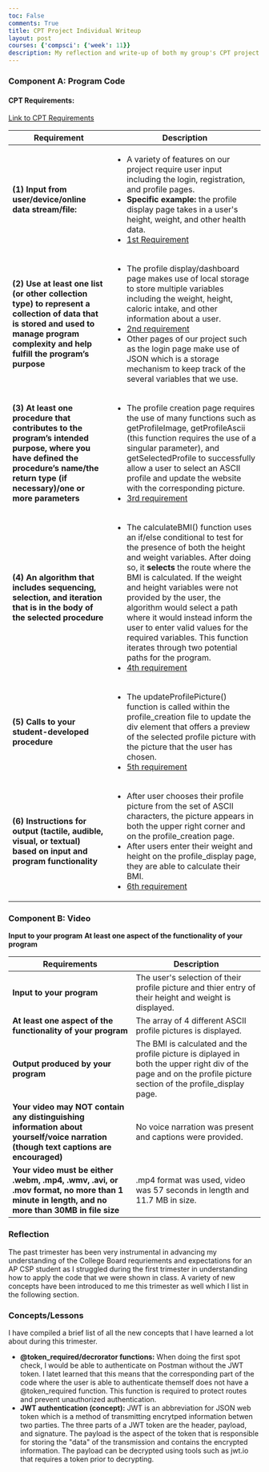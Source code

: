 ```yaml
---
toc: False
comments: True
title: CPT Project Individual Writeup
layout: post
courses: {'compsci': {'week': 11}}
description: My reflection and write-up of both my group's CPT project and what I've learned over the past trimester!
---
```


### **Component A: Program Code**

#### <strong> CPT Requirements: </strong>
[Link to CPT Requirements](https://apcentral.collegeboard.org/media/pdf/ap-csp-student-task-directions.pdf)

| **Requirement** | **Description** |
|----------------|-----------------|
| **(1) Input from user/device/online data stream/file:** | <ul><li>A variety of features on our project require user input including the login, registration, and profile pages.</li><li><strong>Specific example:</strong> the profile display page takes in a user's height, weight, and other health data.</li><li><a href="https://ibb.co/jRbjn2L">1st Requirement</a></li></ul> |
| **(2) Use at least one list (or other collection type) to represent a collection of data that is stored and used to manage program complexity and help fulfill the program’s purpose** | <ul><li>The profile display/dashboard page makes use of local storage to store multiple variables including the weight, height, caloric intake, and other information about a user.</li><li><a href="https://ibb.co/f9Yv12V">2nd requirement</a></li><li>Other pages of our project such as the login page make use of JSON which is a storage mechanism to keep track of the several variables that we use.</li></ul> |
| **(3) At least one procedure that contributes to the program’s intended purpose, where you have defined the procedure’s name/the return type (if necessary)/one or more parameters** | <ul><li>The profile creation page requires the use of many functions such as getProfileImage, getProfileAscii (this function requires the use of a singular parameter), and getSelectedProfile to successfully allow a user to select an ASCII profile and update the website with the corresponding picture.</li><li><a href="https://ibb.co/wS12Cb9">3rd requirement</a></li></ul> |
| **(4) An algorithm that includes sequencing, selection, and iteration that is in the body of the selected procedure** | <ul><li>The calculateBMI() function uses an if/else conditional to test for the presence of both the height and weight variables. After doing so, it <strong>selects</strong> the route where the BMI is calculated. If the weight and height variables were not provided by the user, the algorithm would select a path where it would instead inform the user to enter valid values for the required variables. This function iterates through two potential paths for the program.</li><li><a href="https://ibb.co/q0DQwm8">4th requirement</a></li></ul> |
| **(5) Calls to your student-developed procedure** | <ul><li>The updateProfilePicture() function is called within the profile_creation file to update the div element that offers a preview of the selected profile picture with the picture that the user has chosen.</li><li><a href="https://ibb.co/Y7VSH3w">5th requirement</a></li></ul> |
| **(6) Instructions for output (tactile, audible, visual, or textual) based on input and program functionality** | <ul><li>After user chooses their profile picture from the set of ASCII characters, the picture appears in both the upper right corner and on the profile_creation page.</li><li>After users enter their weight and height on the profile_display page, they are able to calculate their BMI.</li><li><a href="https://ibb.co/mFs999m">6th requirement</a></li></ul> |



### **Component B: Video**

**Input to your program**
**At least one aspect of the functionality of your program**

| Requirements                              | Description |
|------------------------------------------------|--------------|
| **Input to your program** | The user's selection of their profile picture and thier entry of their height and weight is displayed.    |
|**At least one aspect of the functionality of your program**| The array of 4 different ASCII profile pictures is displayed.  |
|**Output produced by your program**              |  The BMI is calculated and the profile picture is diplayed in both the upper right div of the page and on the profile picture section of the profile_display page.            |
|**Your video may NOT contain any distinguishing information about yourself/voice narration (though text captions are encouraged)** | No voice narration was present and captions were provided.     |         |
|**Your video must be either .webm, .mp4, .wmv, .avi, or .mov format, no more than 1 minute in length, and no more than 30MB in file size**|   .mp4 format was used, video was 57 seconds in length and 11.7 MB in size.           |


### <strong> Reflection </strong>

The past trimester has been very instrumental in advancing my understanding of the College Board requriements and expectations for an AP CSP student as I struggled during the first trimester in understanding how to apply the code that we were shown in class. A variety of new concepts have been introduced to me this trimester as well which I list in the following section. 

### Concepts/Lessons

I have compiled a brief list of all the new concepts that I have learned a lot about during this trimester. 
<br>
- **@token_required/decrorator functions:** When doing the first spot check, I would be able to authenticate on Postman without the JWT token. I latet learned that this means that the corresponding part of the code where the user is able to authenticate themself does not have a @token_required function. This function is required to protect routes and prevent unauthorized authentication.
- **JWT authentication (concept):** JWT is an abbreviation for JSON web token which is a method of transmitting encrytped information betwen two parties. The three parts of a JWT token are the header, payload, and signature. The payload is the aspect of the token that is responsible for storing the "data" of the transmission and contains the encrypted information. The payload can be decrypted using tools such as jwt.io that requires a token prior to decrypting. 
